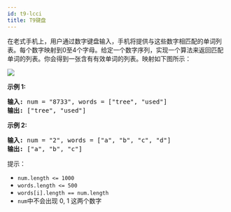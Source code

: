 ```yaml
---
id: t9-lcci
title: T9键盘
---
```

在老式手机上，用户通过数字键盘输入，手机将提供与这些数字相匹配的单词列表。每个数字映射到0至4个字母。给定一个数字序列，实现一个算法来返回匹配单词的列表。你会得到一张含有有效单词的列表。映射如下图所示：

![](https://assets.leetcode-cn.com/aliyun-lc-upload/original_images/17_telephone_keypad.png)

**示例 1:**


<pre><strong>输入:</strong> num = &#34;8733&#34;, words = [&#34;tree&#34;, &#34;used&#34;]<br/><strong>输出:</strong> [&#34;tree&#34;, &#34;used&#34;]<br/></pre>

**示例 2:**


<pre><strong>输入:</strong> num = &#34;2&#34;, words = [&#34;a&#34;, &#34;b&#34;, &#34;c&#34;, &#34;d&#34;]<br/><strong>输出:</strong> [&#34;a&#34;, &#34;b&#34;, &#34;c&#34;]</pre>

提示：


- <code>num.length &lt;= 1000</code>
- <code>words.length &lt;= 500</code>
- <code>words[i].length == num.length</code>
- <code>num</code>中不会出现 0, 1 这两个数字

